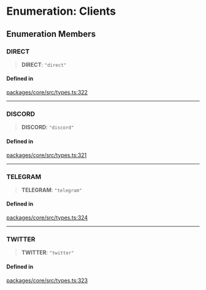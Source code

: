 # Enumeration: Clients

## Enumeration Members

### DIRECT

> **DIRECT**: `"direct"`

#### Defined in

[packages/core/src/types.ts:322](https://github.com/elizaos/eliza/blob/7fcf54e7fb2ba027d110afcc319c0b01b3f181dc/packages/core/src/types.ts#L322)

---

### DISCORD

> **DISCORD**: `"discord"`

#### Defined in

[packages/core/src/types.ts:321](https://github.com/elizaos/eliza/blob/7fcf54e7fb2ba027d110afcc319c0b01b3f181dc/packages/core/src/types.ts#L321)

---

### TELEGRAM

> **TELEGRAM**: `"telegram"`

#### Defined in

[packages/core/src/types.ts:324](https://github.com/elizaos/eliza/blob/7fcf54e7fb2ba027d110afcc319c0b01b3f181dc/packages/core/src/types.ts#L324)

---

### TWITTER

> **TWITTER**: `"twitter"`

#### Defined in

[packages/core/src/types.ts:323](https://github.com/elizaos/eliza/blob/7fcf54e7fb2ba027d110afcc319c0b01b3f181dc/packages/core/src/types.ts#L323)
